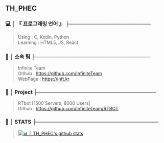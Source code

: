 ## TH_PHEC
### 💻 │ 『 프로그래밍 언어 』 ├──────────────────────
> Using : C, Kotlin, Python  
> Learning : HTML5, JS, React

### 👫 │ 소속 팀 ├───────────────────────────────
> Infinite Team  
Github : https://github.com/InfiniteTeam  
WebPage : https://inft.kr

### 📩 │ Project ├────────────────────────────────
> RTbot [1500 Servers, 8000 Users]  
Github : https://github.com/InfiniteTeam/RTBOT

### 📢 │ STATS ├─────────────────────────────────
> [![📊 │ TH_PHEC's github stats](https://github-readme-stats.vercel.app/api?username=gimon0330)](https://github.com/anuraghazra/github-readme-stats)

